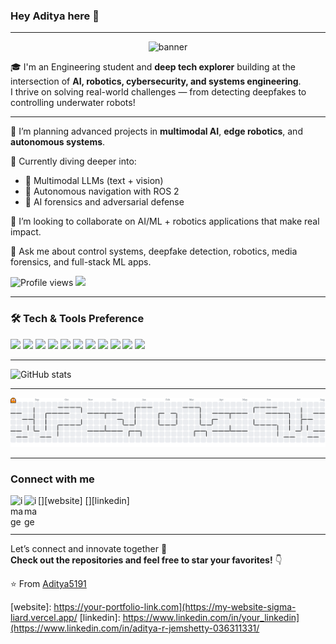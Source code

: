 ### Hey Aditya here 👋

---

<p align="center">
  <img width="1800" height="597" alt="banner" src="https://github.com/user-attachments/assets/0aac8eb6-f9a3-4619-8760-56f834e72d7e" />
</p>

🎓 I'm an Engineering student and **deep tech explorer** building at the intersection of **AI, robotics, cybersecurity, and systems engineering**.  
I thrive on solving real-world challenges — from detecting deepfakes to controlling underwater robots!



---

 🔭 I’m planning advanced projects in **multimodal AI**, **edge robotics**, and **autonomous systems**.

 🌱 Currently diving deeper into:
 - 🧠 Multimodal LLMs (text + vision)
 - 🤖 Autonomous navigation with ROS 2
 - 🔐 AI forensics and adversarial defense

 👯 I’m looking to collaborate on AI/ML + robotics applications that make real impact.

 💬 Ask me about control systems, deepfake detection, robotics, media forensics, and full-stack ML apps.

![Profile views](https://gpvc.arturio.dev/Aditya5191)  <img src="https://img.shields.io/github/followers/Aditya5191?label=Follow" />

---

### 🛠️ Tech & Tools Preference

<img src="https://img.shields.io/badge/-Python-black?style=flat&logo=python&logoColor=white"> <img src="https://img.shields.io/badge/-C/C++-00599C?style=flat&logo=c%2B%2B&logoColor=white"> <img src="https://img.shields.io/badge/-PyTorch-ee4c2c?style=flat&logo=pytorch&logoColor=white"> <img src="https://img.shields.io/badge/-OpenCV-5C3EE8?style=flat&logo=opencv&logoColor=white"> <img src="https://img.shields.io/badge/-ROS%202-22314E?style=flat&logo=robotframework&logoColor=white"> <img src="https://img.shields.io/badge/-Gazebo-111111?style=flat&logo=autodesk&logoColor=white"> <img src="https://img.shields.io/badge/-Flask-000000?style=flat&logo=flask&logoColor=white"> <img src="https://img.shields.io/badge/-Java-F89820?style=flat&logo=java&logoColor=white"> <img src="https://img.shields.io/badge/-JavaScript-yellow?style=flat&logo=javascript&logoColor=black"> <img src="https://img.shields.io/badge/-Scikit--Learn-F7931E?style=flat&logo=scikit-learn&logoColor=white"> <img src="https://img.shields.io/badge/-TensorFlow-FF6F00?style=flat&logo=tensorflow&logoColor=white">

---

![GitHub stats](https://github-readme-stats.vercel.app/api?username=Aditya5191&show_icons=true&hide_border=true)

---


<picture>
  <source media="(prefers-color-scheme: dark)" srcset="https://raw.githubusercontent.com/Aditya5191/Aditya5191/output/pacman-contribution-graph-dark.svg">
  <source media="(prefers-color-scheme: light)" srcset="https://raw.githubusercontent.com/Aditya5191/Aditya5191/output/pacman-contribution-graph.svg">
  <img alt="pacman contribution graph" src="https://raw.githubusercontent.com/Aditya5191/Aditya5191/output/pacman-contribution-graph.svg">
</picture>

---

###  Connect with me

[<img align="left" width="22px" alt="image" src="https://github.com/user-attachments/assets/9fba11dd-3ca6-415a-a191-7e5ad5fb0364" />][website]   [<img align="left" width="22px" alt="image" src="https://github.com/user-attachments/assets/824d2c8a-978f-4d7c-b086-51f3ba5774b1" />][linkedin]

<br/>


---

Let’s connect and innovate together 🚀  
**Check out the repositories and feel free to star your favorites!** 👇

:star: From [Aditya5191](https://github.com/Aditya5191)

[website]: https://your-portfolio-link.com](https://my-website-sigma-liard.vercel.app/
[linkedin]: https://www.linkedin.com/in/your_linkedin](https://www.linkedin.com/in/aditya-r-jemshetty-036311331/












